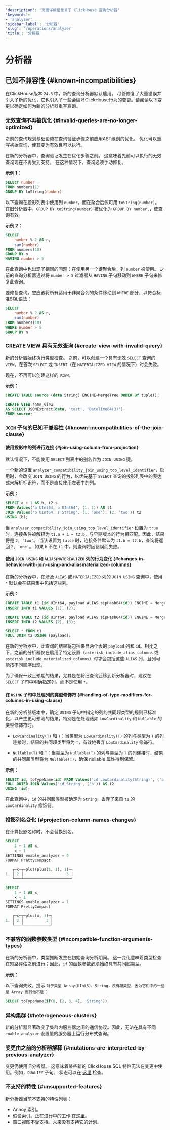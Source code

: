 ```yaml
---
'description': '页面详细信息关于 ClickHouse 查询分析器'
'keywords':
- 'analyzer'
'sidebar_label': '分析器'
'slug': '/operations/analyzer'
'title': '分析器'
---
```



# 分析器

## 已知不兼容性 {#known-incompatibilities}

在ClickHouse版本 `24.3` 中，新的查询分析器默认启用。
尽管修复了大量错误并引入了新的优化，它也引入了一些会破坏ClickHouse行为的变更。请阅读以下变更以确定如何为新的分析器重写查询。

### 无效查询不再被优化 {#invalid-queries-are-no-longer-optimized}

之前的查询规划基础设施在查询验证步骤之前应用AST级别的优化。
优化可以重写初始查询，使其变为有效且可以执行。

在新的分析器中，查询验证发生在优化步骤之前。
这意味着先前可以执行的无效查询现在不再受到支持。
在这种情况下，查询必须手动修复。

**示例 1：**

```sql
SELECT number
FROM numbers(1)
GROUP BY toString(number)
```

以下查询在投影列表中使用列 `number`，而在聚合后仅可用 `toString(number)`。
在旧分析器中，`GROUP BY toString(number)` 被优化为 `GROUP BY number,`，使查询有效。

**示例 2：**

```sql
SELECT
    number % 2 AS n,
    sum(number)
FROM numbers(10)
GROUP BY n
HAVING number > 5
```

在此查询中也出现了相同的问题：在使用另一个键聚合后，列 `number` 被使用。
之前的查询分析器通过将 `number > 5` 过滤器从 `HAVING` 子句移动到 `WHERE` 子句来修复此查询。

要修复查询，您应该将所有适用于非聚合列的条件移动到 `WHERE` 部分，以符合标准SQL语法：
```sql
SELECT
    number % 2 AS n,
    sum(number)
FROM numbers(10)
WHERE number > 5
GROUP BY n
```

### CREATE VIEW 具有无效查询 {#create-view-with-invalid-query}

新的分析器始终执行类型检查。
之前，可以创建一个具有无效 `SELECT` 查询的 `VIEW`。在首次 `SELECT` 或 `INSERT`（在 `MATERIALIZED VIEW` 的情况下）时会失败。

现在，不再可以创建这样的 `VIEW`。

**示例：**

```sql
CREATE TABLE source (data String) ENGINE=MergeTree ORDER BY tuple();

CREATE VIEW some_view
AS SELECT JSONExtract(data, 'test', 'DateTime64(3)')
FROM source;
```

### `JOIN` 子句的已知不兼容性 {#known-incompatibilities-of-the-join-clause}

#### 使用投影中的列进行连接 {#join-using-column-from-projection}

默认情况下，不能使用 `SELECT` 列表中的别名作为 `JOIN USING` 键。

一个新的设置 `analyzer_compatibility_join_using_top_level_identifier`，启用时，会改变 `JOIN USING` 的行为，以优先基于 `SELECT` 查询的投影列表中的表达式来解析标识符，而不是直接使用左表中的列。

**示例：**

```sql
SELECT a + 1 AS b, t2.s
FROM Values('a UInt64, b UInt64', (1, 1)) AS t1
JOIN Values('b UInt64, s String', (1, 'one'), (2, 'two')) t2
USING (b);
```

当 `analyzer_compatibility_join_using_top_level_identifier` 设置为 `true` 时，连接条件被解释为 `t1.a + 1 = t2.b`，与早期版本的行为相匹配。因此，结果将是 `2, 'two'`。
当该设置为 `false` 时，连接条件默认为 `t1.b = t2.b`，查询将返回 `2, 'one'`。
如果 `b` 不在 `t1` 中，则查询将因错误而失败。

#### 使用 `JOIN USING` 和 `ALIAS`/`MATERIALIZED` 列的行为变化 {#changes-in-behavior-with-join-using-and-aliasmaterialized-columns}

在新的分析器中，在涉及 `ALIAS` 或 `MATERIALIZED` 列的 `JOIN USING` 查询中，使用 `*` 默认会在结果集中包括这些列。

**示例：**

```sql
CREATE TABLE t1 (id UInt64, payload ALIAS sipHash64(id)) ENGINE = MergeTree ORDER BY id;
INSERT INTO t1 VALUES (1), (2);

CREATE TABLE t2 (id UInt64, payload ALIAS sipHash64(id)) ENGINE = MergeTree ORDER BY id;
INSERT INTO t2 VALUES (2), (3);

SELECT * FROM t1
FULL JOIN t2 USING (payload);
```

在新的分析器中，此查询的结果将包括来自两个表的 `payload` 列和 `id`。相比之下，之前的分析器仅在启用了特定设置（`asterisk_include_alias_columns` 或 `asterisk_include_materialized_columns`）时才会包括这些 `ALIAS` 列，且列可能按不同顺序出现。

为了确保一致且预期的结果，尤其是在将旧查询迁移到新分析器时，建议在 `SELECT` 子句中明确指定列，而不是使用 `*`。

#### 在 `USING` 子句中处理列的类型修饰符 {#handling-of-type-modifiers-for-columns-in-using-clause}

在新的分析器版本中，确定 `USING` 子句中指定的列的共同超类型的规则已标准化，以产生更可预测的结果，特别是在处理诸如 `LowCardinality` 和 `Nullable` 的类型修饰符时。

- `LowCardinality(T)` 和 `T`：当类型为 `LowCardinality(T)` 的列与类型为 `T` 的列连接时，结果的共同超类型将为 `T`，有效地丢弃 `LowCardinality` 修饰符。

- `Nullable(T)` 和 `T`：当类型为 `Nullable(T)` 的列与类型为 `T` 的列连接时，结果的共同超类型将为 `Nullable(T)`，确保 nullable 属性得到保留。

**示例：**

```sql
SELECT id, toTypeName(id) FROM Values('id LowCardinality(String)', ('a')) AS t1
FULL OUTER JOIN Values('id String', ('b')) AS t2
USING (id);
```

在此查询中，`id` 的共同超类型被确定为 `String`，丢弃了来自 `t1` 的 `LowCardinality` 修饰符。

### 投影列名变化 {#projection-column-names-changes}

在计算投影名称时，不会替换别名。

```sql
SELECT
    1 + 1 AS x,
    x + 1
SETTINGS enable_analyzer = 0
FORMAT PrettyCompact

   ┌─x─┬─plus(plus(1, 1), 1)─┐
1. │ 2 │                   3 │
   └───┴─────────────────────┘

SELECT
    1 + 1 AS x,
    x + 1
SETTINGS enable_analyzer = 1
FORMAT PrettyCompact

   ┌─x─┬─plus(x, 1)─┐
1. │ 2 │          3 │
   └───┴────────────┘
```

### 不兼容的函数参数类型 {#incompatible-function-arguments-types}

在新的分析器中，类型推断发生在初始查询分析期间。
这一变化意味着类型检查在短路评估之前进行；因此，`if` 的函数参数必须始终具有共同超类型。

**示例：**

以下查询失败，提示 `对于类型 Array(UInt8)、String，没有超类型，因为它们中的一些是 Array 而其他不是`：

```sql
SELECT toTypeName(if(0, [2, 3, 4], 'String'))
```

### 异构集群 {#heterogeneous-clusters}

新的分析器显著改变了集群内服务器之间的通信协议。因此，无法在具有不同 `enable_analyzer` 设置值的服务器上运行分布式查询。

### 变更由之前的分析器解释 {#mutations-are-interpreted-by-previous-analyzer}

变更仍使用旧分析器。
这意味着某些新的 ClickHouse SQL 特性无法在变更中使用。例如，`QUALIFY` 子句。
状态可以在 [这里](https://github.com/ClickHouse/ClickHouse/issues/61563) 检查。

### 不支持的特性 {#unsupported-features}

新分析器当前不支持的特性列表：

- Annoy 索引。
- 假设索引。正在进行中的工作 [在这里](https://github.com/ClickHouse/ClickHouse/pull/48381)。
- 窗口视图不受支持。未来没有支持它的计划。
